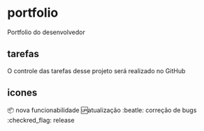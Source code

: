# portfolio
Portfolio do desenvolvedor 

## tarefas 
O controle das tarefas desse projeto será realizado no GitHub

## icones 
:package: nova funcionabilidade 
:up:atualização
:beatle: correção de bugs
:checkred_flag: release
